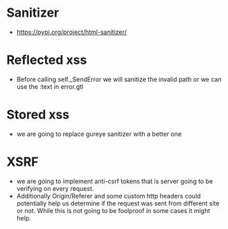 # Sanitizer
- https://pypi.org/project/html-sanitizer/

# Reflected xss
- Before calling self._SendError we will sanitize the invalid path or we can use the :text in error.gtl

# Stored xss
- we are going to replace gureye sanitizer with a better one


# XSRF
- we are going to implement anti-csrf tokens that is server going to be verifying on every request.
- Additionally Origin/Referer and some custom http headers could potentially help us determine if the request was sent from different site or not. While this is not going to be foolproof in some cases it might help.
